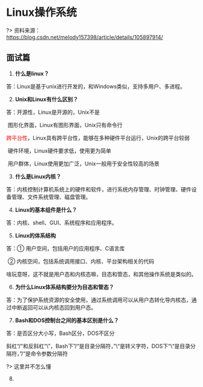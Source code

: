 # Linux操作系统

?> 资料来源：https://blog.csdn.net/melody157398/article/details/105897914/

## 面试篇

1. **什么是linux？**

答：Linux是基于unix进行开发的，和Windows类似，支持多用户、多进程。



2. **Unix和Linux有什么区别？**

答：开源性，Linux是开源的，Unix不是

​		图形化界面，Linux有图形界面，Unix只有命令行

​		<font color="red">跨平台性</font>，Linux具有跨平台性，能够在多种硬件平台运行，Unix的跨平台较弱

​		硬件环境，Linux硬件要求低，使用更为简单

​		用户群体，Linux使用更加广泛，Unix一般用于安全性较高的场景



3. **什么是Linux内核？**

答：内核控制计算机系统上的硬件和软件，进行系统内存管理、时钟管理、硬件设备管理、文件系统管理、磁盘管理。



4. **Linux的基本组件是什么？**

答：内核、shell、GUI、系统程序和应用程序。



5. **Linux的体系结构**

答：① 用户空间，包括用户的应用程序、C语言库

​		② 内核空间，包括系统调用接口、内核、平台架构相关的代码

啥玩意呀，这不就是用户态和内核态嘛，目态和管态，和其他操作系统是类似的。



6. **为什么Linux体系结构要分为目态和管态？**

答：为了保护系统资源的安全使用，通过系统调用可以从用户态转化导内核态，通过中断返回可以从内核态回到用户态。



7. **Bash和DOS控制台之间的基本区别是什么？**

答：是否区分大小写，Bash区分，DOS不区分

​		斜杠“/”和反斜杠“\”，Bash下”/“是目录分隔符，”\“是转义字符，DOS下“\“是目录分隔符，”/“是命令参数分隔符

?> 这里并不怎么懂



8. 

​		